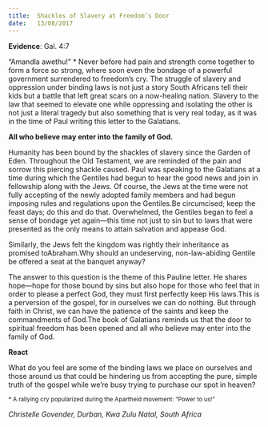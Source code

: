 ```yaml
---
title:  Shackles of Slavery at Freedom’s Door
date:   13/08/2017
---
```


**Evidence**: Gal. 4:7

“Amandla awethu!” * Never before had pain and strength come together to form a force so strong, where soon even the bondage of a powerful government surrendered to freedom’s cry. The struggle of slavery and oppression under binding laws is not just a story South Africans tell their kids but a battle that left great scars on a now-healing nation. Slavery to the law that seemed to elevate one while oppressing and isolating the other is not just a literal tragedy but also something that is very real today, as it was in the time of Paul writing this letter to the Galatians.

**All who believe may enter into the family of God.**

Humanity has been bound by the shackles of slavery since the Garden of Eden. Throughout the Old Testament, we are reminded of the pain and sorrow this piercing shackle caused. Paul was speaking to the Galatians at a time during which the Gentiles had begun to hear the good news and join in fellowship along with the Jews. Of course, the Jews at the time were not fully accepting of the newly adopted family members and had begun imposing rules and regulations upon the Gentiles.Be circumcised; keep the feast days; do this and do that. Overwhelmed, the Gentiles began to feel a sense of bondage yet again—this time not just to sin but to laws that were presented as the only means to attain salvation and appease God.

Similarly, the Jews felt the kingdom was rightly their inheritance as promised toAbraham.Why should an undeserving, non-law-abiding Gentile be offered a seat at the banquet anyway?

The answer to this question is the theme of this Pauline letter. He shares hope—hope for those bound by sins but also hope for those who feel that in order to please a perfect God, they must first perfectly keep His laws.This is a perversion of the gospel, for in ourselves we can do nothing. But through faith in Christ, we can have the patience of the saints and keep the commandments of God.The book of Galatians reminds us that the door to spiritual freedom has been opened and all who believe may enter into the family of God.

**React**

What do you feel are some of the binding laws we place on ourselves and those around us that could be hindering us from accepting the pure, simple truth of the gospel while we’re busy trying to purchase our spot in heaven?

<sup>* A rallying cry popularized during the Apartheid movement: “Power to us!”</sup>

_Christelle Govender, Durban, Kwa Zulu Natal, South Africa_